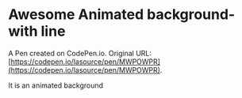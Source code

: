 # Awesome Animated background-with line

A Pen created on CodePen.io. Original URL: [https://codepen.io/lasource/pen/MWPOWPR](https://codepen.io/lasource/pen/MWPOWPR).

It is an  animated background 